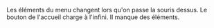 Les éléments du menu changent lors qu'on passe la souris dessus.
Le bouton de l'accueil charge à l'infini.
Il manque des éléments.